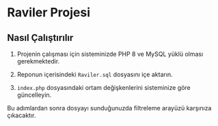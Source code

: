 # Raviler Projesi

## Nasıl Çalıştırılır

1. Projenin çalışması için sisteminizde PHP 8 ve MySQL yüklü olması gerekmektedir.

2. Reponun içerisindeki `Raviler.sql` dosyasını içe aktarın.

3. `index.php` dosyasındaki ortam değişkenlerini sisteminize göre güncelleyin.

Bu adımlardan sonra dosyayı sunduğunuzda filtreleme arayüzü karşınıza çıkacaktır.

